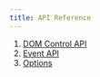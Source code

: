 ```yaml
---
title: API Reference
---
```


1. [DOM Control API](@root/api/dom//)
2. [Event API](@root/api/event//)
3. [Options](@root/api/options//)
